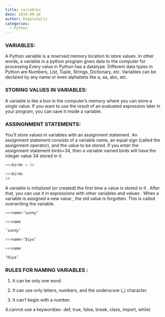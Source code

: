 ```yaml
---
title: variables
date: 2019-09-26
author: DimpleGalla
categories:
  - Python
---
```





### VARIABLES: 
A Python variable is a reserved memory location to store values. In other words, a variable in a python program gives data to the computer for processing.Every value in Python has a datatype. Different data types in Python are Numbers, List, Tuple, Strings, Dictionary, etc. Variables can be declared by any name or even alphabets like a, aa, abc, etc.

### STORING VALUES IN VARIABLES:     
A variable is like a box in the computer’s memory where you can store a single value. If you want to use the result of an evaluated expression later in your program, you can save it inside a variable.

### ASSINGNMENT STATEMENTS:
You’ll store values in variables with an assignment statement. An assignment statement consists of a variable name, an equal sign (called the assignment operator), and the value to be stored. If you enter the assignment statement birds=34, then a variable named birds will have the integer value 34 stored in it.
```python
>>>birds = 34

>>>birds
34
```


A variable is initialized (or created) the first time a value is stored in it . After that, you can use it in expressions with other variables and values . When a variable is assigned a new value , the old value is forgotten. This is called overwriting the variable. 
```python
>>>name=’sunny’

>>>name

‘sunny’

>>>name=’Diya’

>>>name

‘Diya’
```
### RULES FOR  NAMING VARIABLES :

1. It can be only one word. 

2. It can use only letters, numbers, and the underscore (_) character. 

3. It can’t begin with a number.

4.cannot use a keyword(ex- def, true, false, break, class, import, while)